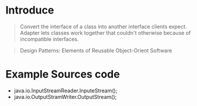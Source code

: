 # Introduce
> Convert the interface of a class into another interface clients expect. Adapter lets classes work together that couldn't otherwise because of incompatible interfaces.

>  Design Patterns: Elements of Reusable Object-Orient Software

# Example Sources code

* java.io.InputStreamReader.InputeStream();
* java.io.OutputStramWriter.OutputStream();
